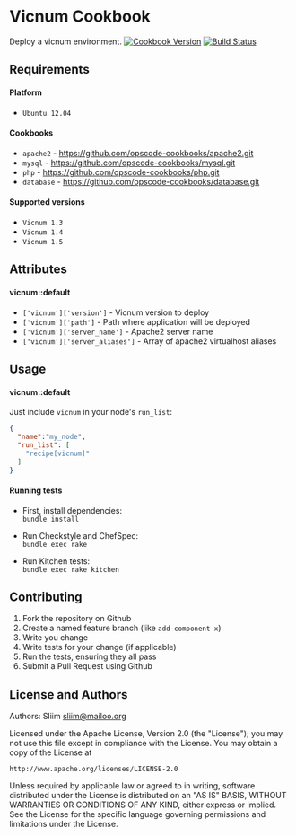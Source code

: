 Vicnum Cookbook
=============
Deploy a vicnum environment.
[![Cookbook Version](https://img.shields.io/cookbook/v/vicnum.svg)](https://community.opscode.com/cookbooks/vicnum) [![Build Status](https://secure.travis-ci.org/wargames-cookbooks/vicnum.png)](http://travis-ci.org/wargames-cookbooks/vicnum)

Requirements
------------

#### Platform
- `Ubuntu 12.04`

#### Cookbooks
- `apache2` - https://github.com/opscode-cookbooks/apache2.git
- `mysql` - https://github.com/opscode-cookbooks/mysql.git
- `php` - https://github.com/opscode-cookbooks/php.git
- `database` - https://github.com/opscode-cookbooks/database.git

#### Supported versions
- `Vicnum 1.3`
- `Vicnum 1.4`
- `Vicnum 1.5`

Attributes
----------

#### vicnum::default
* `['vicnum']['version']` - Vicnum version to deploy
* `['vicnum']['path']` - Path where application will be deployed
* `['vicnum']['server_name']` - Apache2 server name
* `['vicnum']['server_aliases']` - Array of apache2 virtualhost aliases

Usage
-----
#### vicnum::default

Just include `vicnum` in your node's `run_list`:

```json
{
  "name":"my_node",
  "run_list": [
    "recipe[vicnum]"
  ]
}
```

#### Running tests

- First, install dependencies:  
`bundle install`

- Run Checkstyle and ChefSpec:  
`bundle exec rake`

- Run Kitchen tests:  
`bundle exec rake kitchen`  

Contributing
------------
1. Fork the repository on Github
2. Create a named feature branch (like `add-component-x`)
3. Write you change
4. Write tests for your change (if applicable)
5. Run the tests, ensuring they all pass
6. Submit a Pull Request using Github

License and Authors
-------------------
Authors: Sliim <sliim@mailoo.org> 

Licensed under the Apache License, Version 2.0 (the "License"); you may not use this file except in compliance with the License. You may obtain a copy of the License at

    http://www.apache.org/licenses/LICENSE-2.0

Unless required by applicable law or agreed to in writing, software distributed under the License is distributed on an "AS IS" BASIS, WITHOUT WARRANTIES OR CONDITIONS OF ANY KIND, either express or implied. See the License for the specific language governing permissions and limitations under the License.
